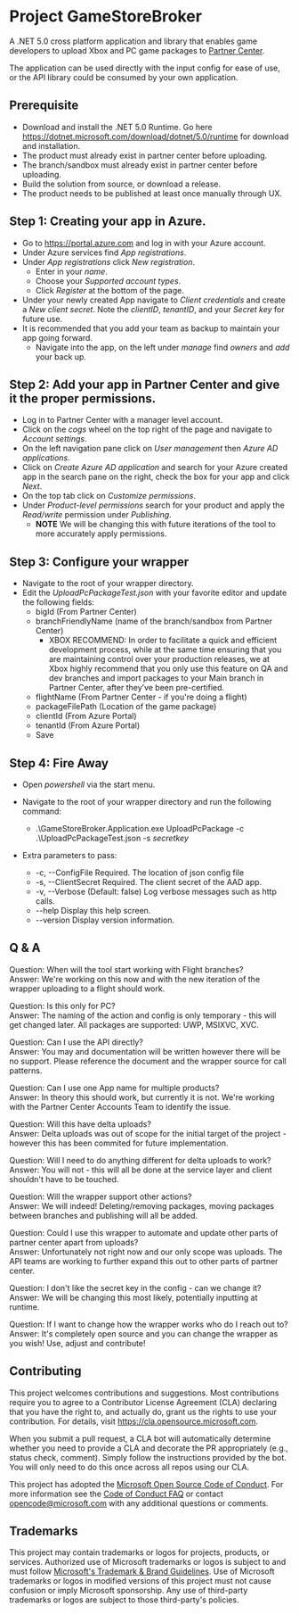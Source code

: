 # Project GameStoreBroker

A .NET 5.0 cross platform application and library that enables game developers to upload Xbox and PC game packages to [Partner Center](https://partner.microsoft.com/).

The application can be used directly with the input config for ease of use, or the API library could be consumed by your own application.

## Prerequisite

- Download and install the .NET 5.0 Runtime. Go here https://dotnet.microsoft.com/download/dotnet/5.0/runtime for download and installation.
- The product must already exist in partner center before uploading.
- The branch/sandbox must already exist in partner center before uploading.
- Build the solution from source, or download a release.
- The product needs to be published at least once manually through UX.

## Step 1: Creating your app in Azure.

- Go to https://portal.azure.com and log in with your Azure account.
- Under Azure services find _App registrations_.
- Under _App registrations_ click _New registration_.
  - Enter in your _name_.
  - Choose your _Supported account types_.
  - Click _Register_ at the bottom of the page.
- Under your newly created App navigate to _Client credentials_ and create a _New client secret_. Note the _clientID_, _tenantID_, and your _Secret key_ for future use.
- It is recommended that you add your team as backup to maintain your app going forward.
  - Navigate into the app, on the left under _manage_ find _owners_ and _add_ your back up.
  
## Step 2: Add your app in Partner Center and give it the proper permissions.

- Log in to Partner Center with a manager level account. 
- Click on the _cogs_ wheel on the top right of the page and navigate to _Account settings_.
- On the left navigation pane click on _User management_ then _Azure AD applications_.
- Click on _Create Azure AD application_ and search for your Azure created app in the search pane on the right, check the box for your app and click _Next_.
- On the top tab click on _Customize permissions_.
- Under _Product-level permissions_ search for your product and apply the _Read/write_ permission under _Publishing_.
  - **NOTE** We will be changing this with future iterations of the tool to more accurately apply permissions.




## Step 3: Configure your wrapper

- Navigate to the root of your wrapper directory.
- Edit the _UploadPcPackageTest.json_ with your favorite editor and update the following fields:
  - bigId (From Partner Center)
  - branchFriendlyName (name of the branch/sandbox from Partner Center)
    - XBOX RECOMMEND: In order to facilitate a quick and efficient development process, while at the same time ensuring that you are maintaining control over your production releases, we at Xbox highly recommend that you only use this feature on QA and dev branches and import packages to your Main branch in Partner Center, after they’ve been pre-certified.
  - flightName (From Partner Center - if you're doing a flight)
  - packageFilePath (Location of the game package)
  - clientId (From Azure Portal)
  - tenantId (From Azure Portal)
  - Save

## Step 4: Fire Away

- Open _powershell_ via the start menu.
- Navigate to the root of your wrapper directory and run the following command:
  -  .\GameStoreBroker.Application.exe UploadPcPackage -c .\UploadPcPackageTest.json -s *secretkey*

- Extra parameters to pass:
  - -c, --ConfigFile Required. The location of json config file
  - -s, --ClientSecret Required. The client secret of the AAD app.
  - -v, --Verbose (Default: false) Log verbose messages such as http calls.
  - --help Display this help screen.
  - --version Display version information.

## Q & A

Question: When will the tool start working with Flight branches? <br>
Answer: We're working on this now and with the new iteration of the wrapper uploading to a flight should work.

Question: Is this only for PC? <br>
Answer: The naming of the action and config is only temporary - this will get changed later. All packages are supported: UWP, MSIXVC, XVC.

Question: Can I use the API directly? <br>
Answer: You may and documentation will be written however there will be no support. Please reference the document and the wrapper source for call patterns. 

Question: Can I use one App name for multiple products? <br>
Answer: In theory this should work, but currently it is not. We're working with the Partner Center Accounts Team to identify the issue. 

Question: Will this have delta uploads? <br>
Answer: Delta uploads was out of scope for the initial target of the project - however this has been commited for future implementation.

Question: Will I need to do anything different for delta uploads to work? <br>
Answer: You will not - this will all be done at the service layer and client shouldn't have to be touched. 

Question: Will the wrapper support other actions? <br>
Answer: We will indeed! Deleting/removing packages, moving packages between branches and publishing will all be added.

Question: Could I use this wrapper to automate and update other parts of partner center apart from uploads? <br>
Answer: Unfortunately not right now and our only scope was uploads. The API teams are working to further expand this out to other parts of partner center. 

Question: I don't like the secret key in the config - can we change it? <br>
Answer: We will be changing this most likely, potentially inputting at runtime. 

Question: If I want to change how the wrapper works who do I reach out to? <br>
Answer: It's completely open source and you can change the wrapper as you wish! Use, adjust and contribute! 

## Contributing

This project welcomes contributions and suggestions.  Most contributions require you to agree to a
Contributor License Agreement (CLA) declaring that you have the right to, and actually do, grant us
the rights to use your contribution. For details, visit https://cla.opensource.microsoft.com.

When you submit a pull request, a CLA bot will automatically determine whether you need to provide
a CLA and decorate the PR appropriately (e.g., status check, comment). Simply follow the instructions
provided by the bot. You will only need to do this once across all repos using our CLA.

This project has adopted the [Microsoft Open Source Code of Conduct](https://opensource.microsoft.com/codeofconduct/).
For more information see the [Code of Conduct FAQ](https://opensource.microsoft.com/codeofconduct/faq/) or
contact [opencode@microsoft.com](mailto:opencode@microsoft.com) with any additional questions or comments.

## Trademarks

This project may contain trademarks or logos for projects, products, or services. Authorized use of Microsoft 
trademarks or logos is subject to and must follow 
[Microsoft's Trademark & Brand Guidelines](https://www.microsoft.com/en-us/legal/intellectualproperty/trademarks/usage/general).
Use of Microsoft trademarks or logos in modified versions of this project must not cause confusion or imply Microsoft sponsorship.
Any use of third-party trademarks or logos are subject to those third-party's policies.
